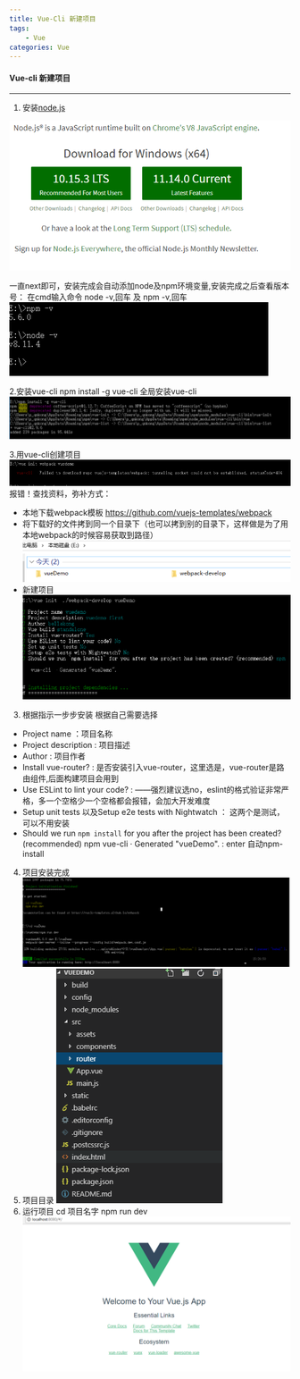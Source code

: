 ```yaml
---
title: Vue-Cli 新建项目
tags:
    - Vue
categories: Vue
---
```


#### Vue-cli 新建项目

-----------

1. 安装[node.js](https://nodejs.org/en/)

![](../assets/post-img/node.js.png)

一直next即可，安装完成会自动添加node及npm环境变量,安装完成之后查看版本号：
在cmd输入命令 node -v,回车 及 npm -v,回车
![](../assets/post-img/node-v.png)

2.安装vue-cli
npm install -g vue-cli 全局安装vue-cli
![](../assets/post-img/vue-cli.png)

3.用vue-cli创建项目
![](../assets/post-img/vue-cli-error.png)
报错！查找资料，弥补方式：

- 本地下载webpack模板 https://github.com/vuejs-templates/webpack
- 将下载好的文件拷到同一个目录下（也可以拷到别的目录下，这样做是为了用本地webpack的时候容易获取到路径）
  ![](../assets/post-img/webpack-local.png)
- 新建项目
  ![](../assets/post-img/vue-cli-local-wp.png)
3. 根据指示一步步安装 根据自己需要选择
- Project name ：项目名称
- Project description : 项目描述
- Author : 项目作者
- Install vue-router? : 是否安装引入vue-router，这里选是，vue-router是路由组件,后面构建项目会用到
- Use ESLint to lint your code? : ——强烈建议选no，eslint的格式验证非常严格，多一个空格少一个空格都会报错，会加大开发难度
- Setup unit tests 以及Setup e2e tests with Nightwatch ： 这两个是测试，可以不用安装
-  Should we run `npm install` for you after the project has been created? (recommended) npm
   vue-cli · Generated "vueDemo". : enter 自动npm-install
4. 项目安装完成
  ![](../assets/post-img/success.png)
5. 项目目录
  ![](../assets/post-img/details.png)
6. 运行项目
   cd 项目名字
   npm run dev
   ![](../assets/post-img/Vue-demo.png)
  
